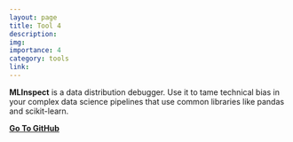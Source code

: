 ```yaml
---
layout: page
title: Tool 4
description: 
img: 
importance: 4
category: tools
link: 
---
```


**MLInspect** is a data distribution debugger.  Use it to tame technical bias in your complex data science pipelines that use common libraries like pandas and scikit-learn.  

 [**Go To GitHub**](https://github.com/stefan-grafberger/mlinspect)